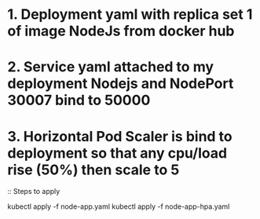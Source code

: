 # 1. Deployment yaml with replica set 1 of image NodeJs from docker hub
# 2. Service yaml attached to my deployment Nodejs and NodePort 30007 bind to 50000
# 3. Horizontal Pod Scaler is bind to deployment so that any cpu/load rise (50%) then scale to 5

:: Steps to apply

kubectl apply -f node-app.yaml
kubectl apply -f node-app-hpa.yaml
